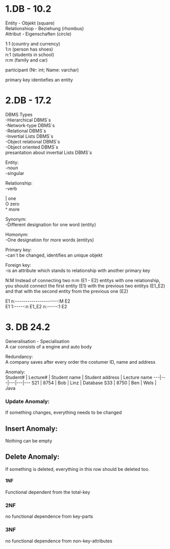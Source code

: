 # 1.DB - 10.2

Entity - Objekt (square)<br>
Relationshiop - Beziehung (rhombus)<br>
Attribut - Eigenschaften (circle)

1:1 (country and currency)<br>
1:n (person has shoes) <br>
n:1 (students in school)<br>
n:m (family and car)

participant (Nr: int; Name: varchar) <br>

primary key identiefies an entity


# 2.DB - 17.2

DBMS Types<br>
-Hierarchical DBMS´s<br>
-Network-type DBMS´s<br>
-Relational DBMS´s<br>
-Invertial Lists DBMS´s<br>
-Object relational DBMS´s<br>
-Object oriented DBMS´s<br>
presantation about invertial Lists DBMS´s <br>

Entity:<br>
-noun <br>
-singular <br>

Relationship: <br>
-verb <br>

| one <br>
O zero <br>
^ more <br>

Synonym: <br>
-Different designation for one word (entity) <br>

Homonym: <br>
-One designation for more words (entitys) <br>

Primary key: <br>
-can´t be changed, identifies an unique objekt <br>

Foreign key: <br>
-is an attribute which stands to relationship with another primary key <br>

N:M
Instead of connecting two n:m (E1 - E2) entitys with one relationship, you should connect the first entity (E1) with the previous two entitys (E1_E2) and that with the second entity from the previous one (E2) <br>

E1 n:---------------------:M E2 <br>
E1 1:-----:n E1_E2 n:-----:1 E2 <br>

# 3. DB 24.2

Generalisation - Specialisation <br>
A car consists of a engine and auto body <br>

Redundancy: <br>
A company saves after every order the costumer ID, name and address <br>

Anomaly: <br>
Student# | Lecture# | Student name | Student address | Lecture name
---|---|---|---|---
S21 | 8754 | Bob | Linz | Database
S33 | 8750 | Ben | Wels | Java

### Update Anomaly:
If something changes, everything needs to be changed <br>

## Insert Anomaly:
Nothing can be empty

## Delete Anomaly:
If something is deleted, everything in this row should be deleted too.


#### 1NF
Functional dependent from the total-key

### 2NF
no functional dependence from key-parts

### 3NF
no functional dependence from non-key-attributes
